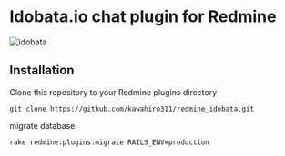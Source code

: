 # Idobata.io chat plugin for Redmine

![idobata](http://f.st-hatena.com/images/fotolife/k/kawahiro311/20140605/20140605201110.png)

## Installation

Clone this repository to your Redmine plugins directory
```
git clone https://github.com/kawahiro311/redmine_idobata.git
```

migrate database
```
rake redmine:plugins:migrate RAILS_ENV=production
```
